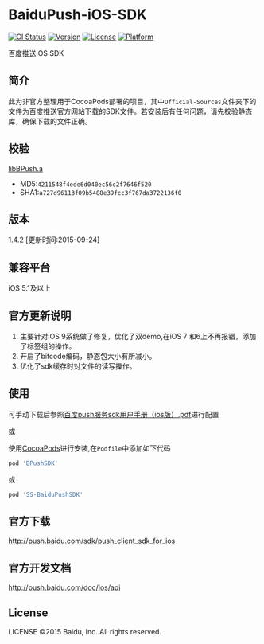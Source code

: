 # BaiduPush-iOS-SDK

[![CI Status](http://img.shields.io/travis/shingwasix/BaiduPush-iOS-SDK.svg?style=flat)](https://travis-ci.org/shingwasix/BaiduPush-iOS-SDK)
[![Version](https://img.shields.io/cocoapods/v/BPushSDK.svg?style=flat)](http://cocoapods.org/pods/BPushSDK)
[![License](https://img.shields.io/cocoapods/l/BPushSDK.svg?style=flat)](http://cocoapods.org/pods/BPushSDK)
[![Platform](https://img.shields.io/cocoapods/p/BPushSDK.svg?style=flat)](http://cocoapods.org/pods/BPushSDK)

百度推送iOS SDK

## 简介
此为非官方整理用于CocoaPods部署的项目，其中`Official-Sources`文件夹下的文件为百度推送官方网站下载的SDK文件。若安装后有任何问题，请先校验静态库，确保下载的文件正确。

## 校验

[libBPush.a](https://github.com/shingwasix/BaiduPush-iOS-SDK/blob/1.4.2/Official-Sources/LibBPush/libBPush.a)
- MD5:`4211548f4ede6d040ec56c2f7646f520`
- SHA1:`a727d96113f09b5488e39fcc3f767da3722136f0`

## 版本
1.4.2 [更新时间:2015-09-24]

## 兼容平台
iOS 5.1及以上

## 官方更新说明
1. 主要针对iOS 9系统做了修复，优化了双demo,在iOS 7 和6上不再报错，添加了标签组的操作。
2. 开启了bitcode编码，静态包大小有所减小。
3. 优化了sdk缓存时对文件的读写操作。

## 使用
可手动下载后参照[百度push服务sdk用户手册（ios版）.pdf](https://github.com/shingwasix/BaiduPush-iOS-SDK/blob/1.4.2/Official-Sources/%E7%99%BE%E5%BA%A6push%E6%9C%8D%E5%8A%A1sdk%E7%94%A8%E6%88%B7%E6%89%8B%E5%86%8C%EF%BC%88ios%E7%89%88%EF%BC%89.pdf)进行配置

或

使用[CocoaPods](http://cocoapods.org/)进行安装,在`Podfile`中添加如下代码

```ruby
pod 'BPushSDK'
```

或

```ruby
pod 'SS-BaiduPushSDK'
```

## 官方下载
http://push.baidu.com/sdk/push_client_sdk_for_ios

## 官方开发文档
http://push.baidu.com/doc/ios/api

## License

LICENSE ©2015 Baidu, Inc. All rights reserved.
